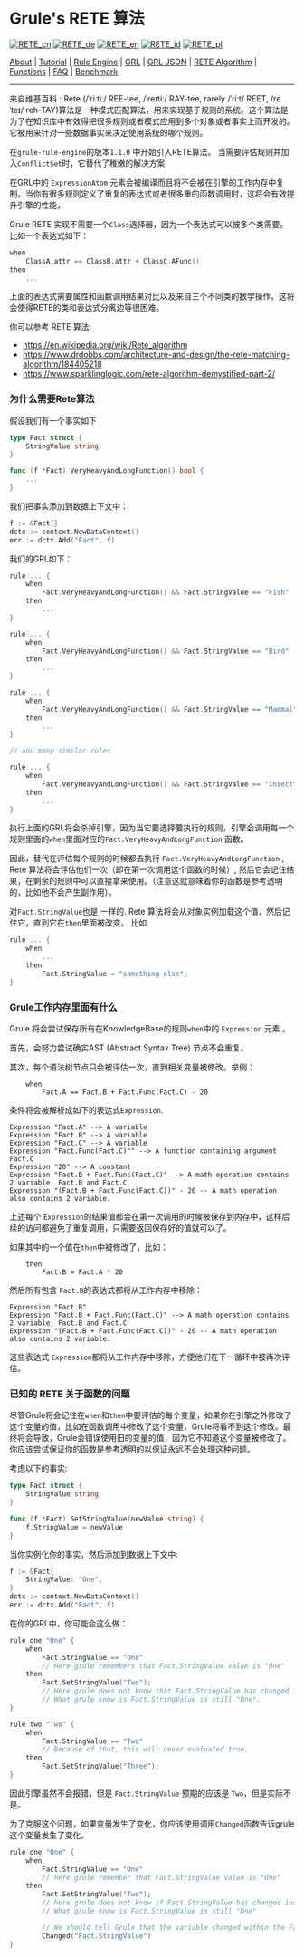 # Grule's RETE 算法

[![RETE_cn](https://github.com/yammadev/flag-icons/blob/master/png/CN.png?raw=true)](../cn/RETE_cn.md)
[![RETE_de](https://github.com/yammadev/flag-icons/blob/master/png/DE.png?raw=true)](../de/RETE_de.md)
[![RETE_en](https://github.com/yammadev/flag-icons/blob/master/png/GB.png?raw=true)](../en/RETE_en.md)
[![RETE_id](https://github.com/yammadev/flag-icons/blob/master/png/ID.png?raw=true)](../id/RETE_id.md)
[![RETE_pl](https://github.com/yammadev/flag-icons/blob/master/png/PL.png?raw=true)](../pl/RETE_pl.md)

[About](About_cn.md) | [Tutorial](Tutorial_cn.md) | [Rule Engine](RuleEngine_cn.md) | [GRL](GRL_cn.md) | [GRL JSON](GRL_JSON_cn.md) | [RETE Algorithm](RETE_cn.md) | [Functions](Function_cn.md) | [FAQ](RETE_cn.md) | [Benchmark](Benchmarking_cn.md)

---

来自维基百科 :  Rete  (/ˈriːtiː/ REE-tee, /ˈreɪtiː/ RAY-tee, rarely /ˈriːt/ REET, /rɛˈteɪ/ reh-TAY)算法是一种模式匹配算法，用来实现基于规则的系统。这个算法是为了在知识库中有效得把很多规则或者模式应用到多个对象或者事实上而开发的。它被用来针对一些数据事实来决定使用系统的哪个规则。 

在`grule-rule-engine`的版本`1.1.0` 中开始引入RETE算法。
当需要评估规则并加入`ConflictSet`时，它替代了稚嫩的解决方案

在GRL中的 `ExpressionAtom` 元素会被编译而且将不会被在引擎的工作内存中复制。当你有很多规则定义了重复的表达式或者很多重的函数调用时，这将会有效提升引擎的性能，

Grule RETE 实现不需要一个`Class`选择器，因为一个表达式可以被多个类需要。比如一个表达式如下：

```.go
when
    ClassA.attr == ClassB.attr + ClassC.AFunc()
then
    ...
```

上面的表达式需要属性和函数调用结果对比以及来自三个不同类的数学操作。这将会使得RETE的类和表达式分离边等很困难。

你可以参考 RETE 算法:

* https://en.wikipedia.org/wiki/Rete_algorithm
* https://www.drdobbs.com/architecture-and-design/the-rete-matching-algorithm/184405218
* https://www.sparklinglogic.com/rete-algorithm-demystified-part-2/ 

### 为什么需要Rete算法

假设我们有一个事实如下

```go
type Fact struct {
    StringValue string
}

func (f *Fact) VeryHeavyAndLongFunction() bool {
    ...
}
```

我们把事实添加到数据上下文中：

```go
f := &Fact{}
dctx := context.NewDataContext()
err := dctx.Add("Fact", f)
```

我们的GRL如下：

```go
rule ... {
    when
        Fact.VeryHeavyAndLongFunction() && Fact.StringValue == "Fish"
    then
        ...
}

rule ... {
    when
        Fact.VeryHeavyAndLongFunction() && Fact.StringValue == "Bird"
    then
        ...
}

rule ... {
    when
        Fact.VeryHeavyAndLongFunction() && Fact.StringValue == "Mammal"
    then
        ...
}

// and many similar rules

rule ... {
    when
        Fact.VeryHeavyAndLongFunction() && Fact.StringValue == "Insect"
    then
        ...
}
```

执行上面的GRL将会杀掉引擎，因为当它要选择要执行的规则，引擎会调用每一个规则里面的`when`里面对应的`Fact.VeryHeavyAndLongFunction` 函数。

因此，替代在评估每个规则的时候都去执行 `Fact.VeryHeavyAndLongFunction` ,  Rete 算法将会评估他们一次（即在第一次调用这个函数的时候）, 然后它会记住结果，在剩余的规则中可以直接拿来使用。（注意这就意味着你的函数是参考透明的，比如他不会产生副作用）。

对`Fact.StringValue`也是 一样的. Rete 算法将会从对象实例加载这个值，然后记住它，直到它在`then`里面被改变。 比如

```go
rule ... {
    when
        ...
    then
        Fact.StringValue = "something else";
}
```

### Grule工作内存里面有什么

Grule 将会尝试保存所有在KnowledgeBase的规则`when`中的  `Expression` 元素 。

首先，会努力尝试确实AST (Abstract Syntax Tree) 节点不会重复。

其次，每个语法树节点只会被评估一次，直到相关变量被修改。举例：

```Shell
    when
        Fact.A == Fact.B + Fact.Func(Fact.C) - 20
```

条件将会被解析成如下的表达式`Expression`.

```Shell
Expression "Fact.A" --> A variable
Expression "Fact.B" --> A variable
Expression "Fact.C" --> A variable
Expression "Fact.Func(Fact.C)"" --> A function containing argument Fact.C
Expression "20" --> A constant
Expression "Fact.B + Fact.Func(Fact.C)" --> A math operation contains 2 variable; Fact.B and Fact.C
Expression "(Fact.B + Fact.Func(Fact.C))" - 20 -- A math operation also contains 2 variable.
```

上述每个 `Expression`的结果值都会在第一次调用的时候被保存到内存中，这样后续的访问都避免了重复调用，只需要返回保存好的值就可以了。

如果其中的一个值在`then`中被修改了，比如：

```Shell
    then
        Fact.B = Fact.A * 20
```

然后所有包含 `Fact.B`的表达式都将从工作内存中移除：

```Shell
Expression "Fact.B"
Expression "Fact.B + Fact.Func(Fact.C)" --> A math operation contains 2 variable; Fact.B and Fact.C
Expression "(Fact.B + Fact.Func(Fact.C))" - 20 -- A math operation also contains 2 variable. 
```

这些表达式 `Expression`都将从工作内存中移除，方便他们在下一循环中被再次评估。

### 已知的 RETE 关于函数的问题

尽管Grule将会记住在`when`和`then`中要评估的每个变量，如果你在引擎之外修改了这个变量的值，比如在函数调用中修改了这个变量，Grule将看不到这个修改。最终将会导致，Grule会错误使用旧的变量的值，因为它不知道这个变量被修改了。你应该尝试保证你的函数是参考透明的以保证永远不会处理这种问题。

考虑以下的事实:

```go
type Fact struct {
    StringValue string
}

func (f *Fact) SetStringValue(newValue string) {
    f.StringValue = newValue
}
```

当你实例化你的事实，然后添加到数据上下文中:

```go
f := &Fact{
    StringValue: "One",
}
dctx := context.NewDataContext()
err := dctx.Add("Fact", f)
```

在你的GRL中，你可能会这么做：

```go
rule one "One" {
    when
        Fact.StringValue == "One"
        // Here grule remembers that Fact.StringValue value is "One"
    then
        Fact.SetStringValue("Two");
        // Here grule does not know that Fact.StringValue has changed inside the function.
        // What grule know is Fact.StringValue is still "One".
}

rule two "Two" {
    when
        Fact.StringValue == "Two"
        // Because of that, this will never evaluated true.
    then
        Fact.SetStringValue("Three");
}
```

因此引擎虽然不会报错，但是 `Fact.StringValue` 预期的应该是 `Two`，但是实际不是。

为了克服这个问题，如果变量发生了变化，你应该使用调用`Changed`函数告诉grule这个变量发生了变化。

```go
rule one "One" {
    when 
        Fact.StringValue == "One"
        // here grule remember that Fact.StringValue value is "One"
    then
        Fact.SetStringValue("Two");
        // here grule does not know if Fact.StringValue has changed inside the function.
        // What grule know is Fact.StringValue is still "One"

        // We should tell Grule that the variable changed within the Fact
        Changed("Fact.StringValue")
}
```
